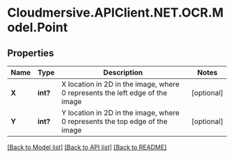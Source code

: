 # Cloudmersive.APIClient.NET.OCR.Model.Point
## Properties

Name | Type | Description | Notes
------------ | ------------- | ------------- | -------------
**X** | **int?** | X location in 2D in the image, where 0 represents the left edge of the image | [optional] 
**Y** | **int?** | Y location in 2D in the image, where 0 represents the top edge of the image | [optional] 

[[Back to Model list]](../README.md#documentation-for-models) [[Back to API list]](../README.md#documentation-for-api-endpoints) [[Back to README]](../README.md)

